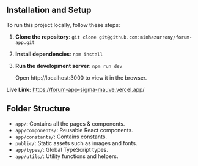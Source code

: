 Installation and Setup
----------------------

To run this project locally, follow these steps:

1.  **Clone the repository**:
    `git clone git@github.com:minhazurrony/forum-app.git`

3.  **Install dependencies**:
    `npm install`

4.  **Run the development server**:
    `npm run dev`

    Open http://localhost:3000 to view it in the browser.

**Live Link:** https://forum-app-sigma-mauve.vercel.app/
    

Folder Structure
----------------

-   `app/`: Contains all the pages & components.
-   `app/components/`: Reusable React components.
-   `app/constants/`: Contains constants.
-   `public/`: Static assets such as images and fonts.
-   `app/types/`: Global TypeScript types.
-   `app/utils/`: Utility functions and helpers.
